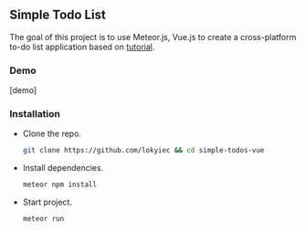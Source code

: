 ## Simple Todo List

The goal of this project is to use Meteor.js, Vue.js to create a cross-platform to-do list application based on [tutorial](https://vue-tutorial.meteor.com/simple-todos/).

### Demo

[demo]

### Installation

- Clone the repo.

  ```bash
  git clone https://github.com/lokyiec && cd simple-todos-vue
  ```

- Install dependencies.
    ```bash
  meteor npm install
  ```
- Start project.
    ```bash
  meteor run
  ```
